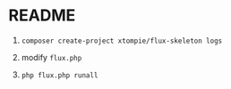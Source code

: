 # README

1. `composer create-project xtompie/flux-skeleton logs`

2. modify `flux.php`

3. `php flux.php runall`
